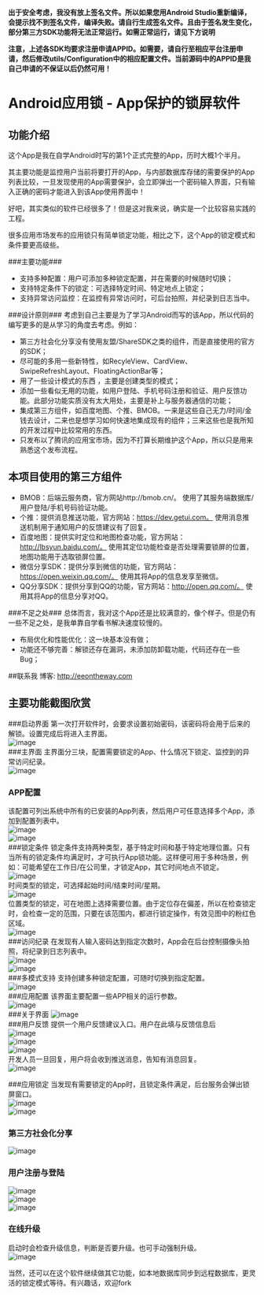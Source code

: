 **出于安全考虑，我没有放上签名文件。所以如果您用Android Studio重新编译，会提示找不到签名文件，编译失败。请自行生成签名文件。且由于签名发生变化，部分第三方SDK功能将无法正常运行。如需正常运行，请见下方说明**

**注意，上述各SDK均要求注册申请APPID。如需要，请自行至相应平台注册申请，然后修改utils/Configuration中的相应配置文件。当前源码中的APPID是我自己申请的不保证以后仍然可用！**

Android应用锁 - App保护的锁屏软件
===================================================
功能介绍
---------------------------------------------------
这个App是我在自学Android时写的第1个正式完整的App，历时大概1个半月。   
  
其主要功能是监控用户当前将要打开的App，与内部数据库存储的需要保护的App列表比较，一旦发现使用的App需要保护，会立即弹出一个密码输入界面，只有输入正确的密码才能进入到该App使用界面中！    

好吧，其实类似的软件已经很多了！但是这对我来说，确实是一个比较容易实践的工程。   

很多应用市场发布的应用锁只有简单锁定功能，相比之下，这个App的锁定模式和条件要更高级些。

###主要功能###
* 支持多种配置：用户可添加多种锁定配置，并在需要的时候随时切换；
* 支持特定条件下的锁定：可选择特定时间、特定地点上锁定；
* 支持异常访问监控：在监控有异常访问时，可后台拍照，并纪录到日志当中。  

###设计原则###
考虑到自己主要是为了学习Android而写的该App，所以代码的编写更多的是从学习的角度去考虑。例如：  

* 第三方社会化分享没有使用友盟/ShareSDK之类的组件，而是直接使用的官方的SDK；
* 尽可能的多用一些新特性，如RecyleView、CardView、SwipeRefreshLayout、FloatingActionBar等；
* 用了一些设计模式的东西 ，主要是创建类型的模式；
* 添加一些看似无用的功能，如用户登陆、手机号码注册和验证、用户反馈功能。此部分功能实质没有太大用处，主要是补上与服务器通信的功能；
* 集成第三方组件，如百度地图、个推、BMOB。一来是这些自己无力/时间/金钱去设计，二来也是想学习如何快速地集成现有的组件；三来这些也是我所知的开发过程中比较常用的东西。
* 只发布以了腾讯的应用宝市场，因为不打算长期维护这个App，所以只是用来熟悉这个发布流程。

## 本项目使用的第三方组件
* BMOB：后端云服务商，官方网站http://bmob.cn/。  使用了其服务端数据库/用户登陆/手机号码验证功能。  
* 个推：提供消息推送功能，官方网站：https://dev.getui.com。  使用消息推送机制用于通知用户的反馈建议有了回复。  
* 百度地图：提供实时定位和地图检查功能，官方网站：http://lbsyun.baidu.com/。 使用其定位功能检查是否处理需要锁屏的位置，地图功能用于选取锁屏位置。  
* 微信分享SDK：提供分享到微信的功能，官方网站：https://open.weixin.qq.com/。  使用其将App的信息发享至微信。
* QQ分享SDK：提供分享到QQ的功能，官方网站：http://open.qq.com/。    使用其将App的信息分享对QQ。


###不足之处###
总体而言，我对这个App还是比较满意的，像个样子。但是仍有一些不足之处，是我单靠自学看书解决速度较慢的。  

* 布局优化和性能优化：这一块基本没有做；
* 功能还不够完善：解锁还存在漏洞，未添加防卸载功能，代码还存在一些Bug；

##联系我
博客: http://eeontheway.com

## 主要功能截图欣赏
###启动界面
第一次打开软件时，会要求设置初始密码，该密码将会用于后来的解锁。设置完成后将进入主界面。  
![image](https://github.com/tongban/AppLocker/raw/master/app/screenshot/device-2016-03-14-105628.png)  
###主界面
主界面分三块，配置需要锁定的App、什么情况下锁定、监控到的异常访问纪录。  
![image](https://github.com/tongban/AppLocker/raw/master/app/screenshot/device-2016-03-14-113411.png)  
### APP配置
该配置可列出系统中所有的已安装的App列表，然后用户可任意选择多个App，添加到配置列表中。  
![image](https://github.com/tongban/AppLocker/raw/master/app/screenshot/device-2016-03-14-110244.png)  
![image](https://github.com/tongban/AppLocker/raw/master/app/screenshot/device-2016-03-14-110212.png)  
###锁定条件
锁定条件支持两种类型，基于特定时间和基于特定地理位置。只有当所有的锁定条件均满足时，才可执行App锁功能。这样便可用于多种场景，例如：可能希望在工作日/在公司里，才锁定App，其它时间地点不锁定。   
![image](https://github.com/tongban/AppLocker/raw/master/app/screenshot/device-2016-03-14-110327.png)   
时间类型的锁定，可选择起始时间/结束时间/星期。      
![image](https://github.com/tongban/AppLocker/raw/master/app/screenshot/device-2016-03-14-110257.png)   
位置类型的锁定，可在地图上选择需要位置。由于定位存在偏差，所以在检查锁定时，会检查一定的范围，只要在该范围内，都进行锁定操作，有效见图中的粉红色区域。  
![image](https://github.com/tongban/AppLocker/raw/master/app/screenshot/device-2016-03-14-110320.png)   
###访问纪录
在发现有人输入密码达到指定次数时，App会在后台控制摄像头拍照，将纪录到日志列表中。  
![image](https://github.com/tongban/AppLocker/raw/master/app/screenshot/device-2016-03-14-110735.png)   
![image](https://github.com/tongban/AppLocker/raw/master/app/screenshot/device-2016-03-14-110744.png)   
###多模式支持
支持创建多种锁定配置，可随时切换到指定配置。  
![image](https://github.com/tongban/AppLocker/raw/master/app/screenshot/device-2016-03-14-114722.png)   
###应用配置
该界面主要配置一些APP相关的运行参数。  
![image](https://github.com/tongban/AppLocker/raw/master/app/screenshot/device-2016-03-14-110500.png)   
###关于界面
![image](https://github.com/tongban/AppLocker/raw/master/app/screenshot/device-2016-03-14-110541.png)   
###用户反馈
提供一个用户反馈建议入口。用户在此填与反馈信息后   
![image](https://github.com/tongban/AppLocker/raw/master/app/screenshot/device-2016-03-14-110554.png)   
![image](https://github.com/tongban/AppLocker/raw/master/app/screenshot/device-2016-03-14-110602.png)   
![image](https://github.com/tongban/AppLocker/raw/master/app/screenshot/device-2016-03-14-110608.png)   
开发人员一旦回复，用户将会收到推送消息，告知有消息回复。   
![image](https://github.com/tongban/AppLocker/raw/master/app/screenshot/device-2016-03-14-163548.png)   

###应用锁定
当发现有需要锁定的App时，且锁定条件满足，后台服务会弹出锁屏窗口。   
![image](https://github.com/tongban/AppLocker/raw/master/app/screenshot/device-2016-03-14-110658.png)   
![image](https://github.com/tongban/AppLocker/raw/master/app/screenshot/device-2016-03-14-110722.png)   

### 第三方社会化分享
![image](https://github.com/tongban/AppLocker/raw/master/app/screenshot/device-2016-03-14-110348.png)   
### 用户注册与登陆
![image](https://github.com/tongban/AppLocker/raw/master/app/screenshot/device-2016-03-14-110419.png)   
![image](https://github.com/tongban/AppLocker/raw/master/app/screenshot/device-2016-03-14-110427.png)   
![image](https://github.com/tongban/AppLocker/raw/master/app/screenshot/device-2016-03-14-110437.png)   
### 在线升级
启动时会检查升级信息，判断是否要升级。也可手动强制升级。   
![image](https://github.com/tongban/AppLocker/raw/master/app/screenshot/device-2016-03-14-112932.png)   

当然，还可以在这个软件继续做其它功能，如本地数据库同步到远程数据库，更灵活的锁定模式等待。有兴趣话，欢迎fork
